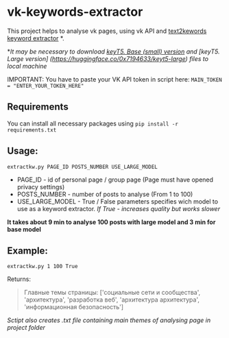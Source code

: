 # vk-keywords-extractor
This project helps to analyse vk pages, using vk API and [text2kewords keyword extractor](https://github.com/0x7o/text2keywords) \*.

\**It may be necessary to download [keyT5. Base (small) version](https://huggingface.co/0x7194633/keyt5-base) and [keyT5. Large version] (https://huggingface.co/0x7194633/keyt5-large) files to local machine*

IMPORTANT:
You have to paste your VK API token in script here: `MAIN_TOKEN = "ENTER_YOUR_TOKEN_HERE"`

## Requirements
You can install all necessary packages using `pip install -r requirements.txt`

## Usage:
`extractkw.py PAGE_ID POSTS_NUMBER USE_LARGE_MODEL`
* PAGE_ID - id of personal page / group page (Page must have opened privacy settings)
* POSTS_NUMBER - number of posts to analyse (From 1 to 100)
* USE_LARGE_MODEL - True / False parameters specifies wich model to use as a keyword extractor. *If True - increases quality but works slower*

**It takes about 9 min to analyse 100 posts with large model and 3 min for base model**

## Example:
`extractkw.py 1 100 True`

Returns:
> Главные темы страницы:  ['социальные сети и сообщества', 'архитектура', 'разработка веб', 'архитектура архитектура', 'информационная безопасность']

*Sctipt also creates .txt file containing main themes of analysing page in project folder*

